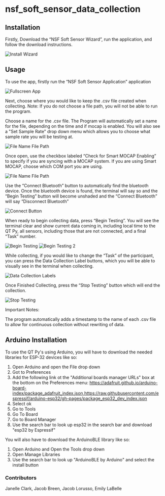# nsf_soft_sensor_data_collection

## Installation
Firstly, Download the “NSF Soft Sensor Wizard”, run the application, and follow the download instructions.

![Install Wizard](https://user-images.githubusercontent.com/91704735/229606666-1a73bde9-ed8f-473c-a515-7631109a012f.PNG) 

## Usage
To use the app, firstly run the “NSF Soft Sensor Application” application

![Fullscreen App](https://github.com/jacobbreen25/nsf_soft_sensor_data_collection/assets/91704735/ac2e1287-854b-4136-aa3d-f0d12d549f21)

Next, choose where you would like to keep the .csv file created when collecting. Note: If you do not choose a file path, you will not be able to run the program.

Choose a name for the .csv file. The Program will automatically set a name for the file, depending on the time and if mocap is enabled. You will also see a "Set Sample Rate" drop down menu which allows you to choose what sample rate you will be testing at.

![File Name   File Path](https://github.com/jacobbreen25/nsf_soft_sensor_data_collection/assets/91704735/0be86d5e-f055-4603-a627-ff5536775653)

Once open, use the checkbox labeled “Check for Smart MOCAP Enabling” to specify if you are syncing with a MOCAP system. If you are using Smart MOCAP, choose which COM port you are using.

![File Name   File Path](https://github.com/jacobbreen25/nsf_soft_sensor_data_collection/assets/91704735/7d1a417d-6fba-411c-a621-170e3c7d33f9)

Use the “Connect Bluetooth” button to automatically find the bluetooth device. Once the bluetooth device is found, the terminal will say so and the “Begin Testing” button will become unshaded and the “Connect Bluetooth” will say “Disconnect Bluetooth”


![Connect Button](https://user-images.githubusercontent.com/91704735/229606210-99ba61b7-af5f-4b25-8431-d4fa4a8f74a2.PNG)

When ready to begin collecting data, press “Begin Testing”. You will see the terminal clear and show current data coming in, including local time to the QT Py, all sensors, including those that are not connected, and a final “Task” number. 

![Begin Testing](https://user-images.githubusercontent.com/91704735/229605950-5d60c1be-aed7-41e7-97d6-03dd5ab430bf.PNG)
![Begin Testing 2](https://user-images.githubusercontent.com/91704735/229606036-78cda8a5-54ed-4f63-b1e2-3e1ac4971a91.PNG)

While collecting, if you would like to change the “Task” of the participant, you can press the Data Collection Label buttons, which you will be able to visually see in the terminal when collecting.

![Data Collection Labels](https://user-images.githubusercontent.com/91704735/229606287-e9537037-84db-4aa8-8f93-294c8c0778ca.PNG)

Once Finished Collecting, press the “Stop Testing” button which will end the collection.

![Stop Testing](https://user-images.githubusercontent.com/91704735/229606332-9c817163-1585-4dac-a6e5-bfcf4a8643e6.PNG)

Important Notes:

The program automatically adds a timestamp to the name of each .csv file to allow for continuous collection without rewriting of data.

## Arduino Installation

To use the QT Py's using Arduino, you will have to download the needed libraries for ESP-32 devices like so:

1. Open Arduino and open the File drop down
2. Got to Preferences
3. Add the following link ot the "Additional boards manager URLs" box at the bottom on the Preferences menu: https://adafruit.github.io/arduino-board-index/package_adafruit_index.json,https://raw.githubusercontent.com/espressif/arduino-esp32/gh-pages/package_esp32_dev_index.json
4. Select ok
5. Go to Tools
6. Go To Board
7. Go to Board Manager
8. Use the search bar to look up esp32 in the search bar and download "esp32 by Espressif"

You will also have to download the ArduinoBLE library like so:
1. Open Arduino and Open the Tools drop down
2. Open Manage Libraries
3. Use the search bar to look up "ArduinoBLE by Arduino" and select the install button


### Contributors

Janelle Clark,
Jacob Breen,
Jacob Lorusso,
Emily LaBelle
